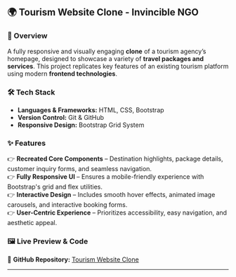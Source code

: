 ## **🌍 Tourism Website Clone - Invincible NGO**  

### **📌 Overview**  
A fully responsive and visually engaging **clone** of a tourism agency’s homepage, designed to showcase a variety of **travel packages and services**. This project replicates key features of an existing tourism platform using modern **frontend technologies**.  

### **🛠 Tech Stack**  
- **Languages & Frameworks:** HTML, CSS, Bootstrap  
- **Version Control:** Git & GitHub  
- **Responsive Design:** Bootstrap Grid System  

### **✨ Features**  
👉 **Recreated Core Components** – Destination highlights, package details, customer inquiry forms, and seamless navigation.  
👉 **Fully Responsive UI** – Ensures a mobile-friendly experience with Bootstrap's grid and flex utilities.  
👉 **Interactive Design** – Includes smooth hover effects, animated image carousels, and interactive booking forms.  
👉 **User-Centric Experience** – Prioritizes accessibility, easy navigation, and aesthetic appeal.  

### **🖼️ Live Preview & Code**  
🔗 **GitHub Repository:** [Tourism Website Clone](https://github.com/drashti2023/Tourism-website-clone.git)  

---
